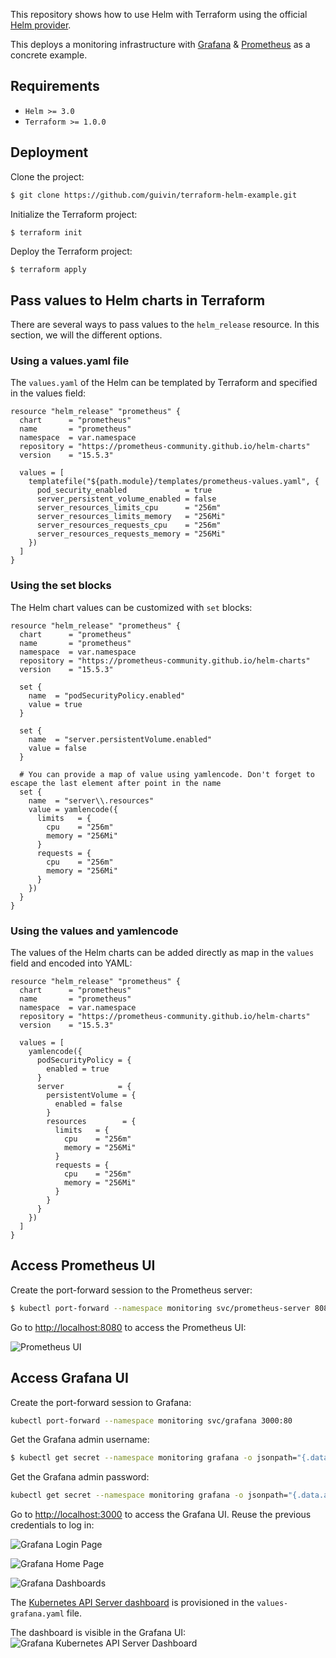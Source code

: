 

This repository shows how to use Helm with Terraform using the official [Helm provider](https://registry.terraform.io/providers/hashicorp/helm/2.4.1). 

This deploys a monitoring infrastructure with [Grafana](https://grafana.com/) & [Prometheus](https://prometheus.io/) 
as a concrete example.

## Requirements

* `Helm >= 3.0`
* `Terraform >= 1.0.0`

## Deployment

Clone the project:

```bash
$ git clone https://github.com/guivin/terraform-helm-example.git
```

Initialize the Terraform project:

```bash
$ terraform init
```

Deploy the Terraform project:

```
$ terraform apply
```

## Pass values to Helm charts in Terraform

There are several ways to pass values to the `helm_release` resource. In this section, we will the different options.


### Using a values.yaml file

The `values.yaml` of the Helm can be templated by Terraform and specified in the values field:

```hcl
resource "helm_release" "prometheus" {
  chart      = "prometheus"
  name       = "prometheus"
  namespace  = var.namespace
  repository = "https://prometheus-community.github.io/helm-charts"
  version    = "15.5.3"

  values = [
    templatefile("${path.module}/templates/prometheus-values.yaml", {
      pod_security_enabled             = true
      server_persistent_volume_enabled = false
      server_resources_limits_cpu      = "256m"
      server_resources_limits_memory   = "256Mi"
      server_resources_requests_cpu    = "256m"
      server_resources_requests_memory = "256Mi"
    })
  ]
}
```

### Using the set blocks

The Helm chart values can be customized with `set` blocks:

```hcl
resource "helm_release" "prometheus" {
  chart      = "prometheus"
  name       = "prometheus"
  namespace  = var.namespace
  repository = "https://prometheus-community.github.io/helm-charts"
  version    = "15.5.3"

  set {
    name  = "podSecurityPolicy.enabled"
    value = true
  }

  set {
    name  = "server.persistentVolume.enabled"
    value = false
  }

  # You can provide a map of value using yamlencode. Don't forget to escape the last element after point in the name
  set {
    name  = "server\\.resources"
    value = yamlencode({
      limits   = {
        cpu    = "256m"
        memory = "256Mi"
      }
      requests = {
        cpu    = "256m"
        memory = "256Mi"
      }
    })
  }
}
```

### Using the values and yamlencode

The values of the Helm charts can be added directly as map in the `values` field and encoded into YAML:
```hcl
resource "helm_release" "prometheus" {
  chart      = "prometheus"
  name       = "prometheus"
  namespace  = var.namespace
  repository = "https://prometheus-community.github.io/helm-charts"
  version    = "15.5.3"

  values = [
    yamlencode({
      podSecurityPolicy = {
        enabled = true
      }
      server            = {
        persistentVolume = {
          enabled = false
        }
        resources        = {
          limits   = {
            cpu    = "256m"
            memory = "256Mi"
          }
          requests = {
            cpu    = "256m"
            memory = "256Mi"
          }
        }
      }
    })
  ]
}
```

## Access Prometheus UI

Create the port-forward session to the Prometheus server:
```bash
$ kubectl port-forward --namespace monitoring svc/prometheus-server 8080:80
```

Go to [http://localhost:8080](http://localhost:8080) to access the Prometheus UI:

![Prometheus UI](./screenshots/prometheus-screenshot.jpg)

## Access Grafana UI

Create the port-forward session to Grafana:

```bash
kubectl port-forward --namespace monitoring svc/grafana 3000:80
```

Get the Grafana admin username:

```bash
$ kubectl get secret --namespace monitoring grafana -o jsonpath="{.data.admin-user}" | base64 --decode 
```

Get the Grafana admin password:

```bash
kubectl get secret --namespace monitoring grafana -o jsonpath="{.data.admin-password}" | base64 --decode
```

Go to [http://localhost:3000](http://localhost:3000) to access the Grafana UI. Reuse the previous credentials to log in:

![Grafana Login Page](./screenshots/grafana-login-screenshot.jpg)

![Grafana Home Page](./screenshots/grafana-home-screenshot.jpg)

![Grafana Dashboards](./screenshots/grafana-dashboards-screenshot.jpg)


The [Kubernetes API Server dashboard](https://grafana.com/grafana/dashboards/12006) is provisioned in the `values-grafana.yaml` file. 

The dashboard is visible in the Grafana UI:
![Grafana Kubernetes API Server Dashboard](./screenshots/grafana-kubernetes-apiserver-dashboard-screenshot.jpg)
